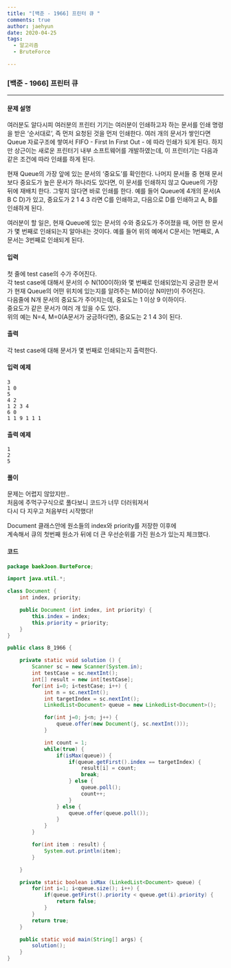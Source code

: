 ```yaml
---
title: "[백준 - 1966] 프린터 큐 "
comments: true
author: jaehyun
date: 2020-04-25
tags:
  - 알고리즘
  - BruteForce

---
```


### [백준 - 1966] 프린터 큐

---

#### 문제 설명
여러분도 알다시피 여러분의 프린터 기기는 여러분이 인쇄하고자 하는 문서를 인쇄 명령을 받은 ‘순서대로’, 즉 먼저 요청된 것을 먼저 인쇄한다. 여러 개의 문서가 쌓인다면 Queue 자료구조에 쌓여서 FIFO - First In First Out - 에 따라 인쇄가 되게 된다. 하지만 상근이는 새로운 프린터기 내부 소프트웨어를 개발하였는데, 이 프린터기는 다음과 같은 조건에 따라 인쇄를 하게 된다.

현재 Queue의 가장 앞에 있는 문서의 ‘중요도’를 확인한다.
나머지 문서들 중 현재 문서보다 중요도가 높은 문서가 하나라도 있다면, 이 문서를 인쇄하지 않고 Queue의 가장 뒤에 재배치 한다. 그렇지 않다면 바로 인쇄를 한다.
예를 들어 Queue에 4개의 문서(A B C D)가 있고, 중요도가 2 1 4 3 라면 C를 인쇄하고, 다음으로 D를 인쇄하고 A, B를 인쇄하게 된다.

여러분이 할 일은, 현재 Queue에 있는 문서의 수와 중요도가 주어졌을 때, 어떤 한 문서가 몇 번째로 인쇄되는지 알아내는 것이다. 예를 들어 위의 예에서 C문서는 1번째로, A문서는 3번째로 인쇄되게 된다.

#### 입력
첫 줄에 test case의 수가 주어진다.  
각 test case에 대해서 문서의 수 N(100이하)와 몇 번째로 인쇄되었는지 궁금한 문서가 현재 Queue의 어떤 위치에 있는지를 알려주는 M(0이상 N미만)이 주어진다.  
다음줄에 N개 문서의 중요도가 주어지는데, 중요도는 1 이상 9 이하이다.  
중요도가 같은 문서가 여러 개 있을 수도 있다.  
위의 예는 N=4, M=0(A문서가 궁금하다면), 중요도는 2 1 4 3이 된다.

#### 출력 
각 test case에 대해 문서가 몇 번째로 인쇄되는지 출력한다.

#### 입력 예제
```
3
1 0
5
4 2
1 2 3 4
6 0
1 1 9 1 1 1
```

#### 출력 예제
```
1
2
5
```

#### 풀이 
문제는 어렵지 않았지만..  
처음에 주먹구구식으로 풀다보니 코드가 너무 더러워져서  
다시 다 지우고 처음부터 시작했다!  

Document 클래스안에 원소들의 index와 priority를 저장한 이후에  
계속해서 큐의 첫번째 원소가 뒤에 더 큰 우선순위를 가진 원소가 있는지 체크했다.  


#### 코드 

``` java
package baekJoon.BurteForce;

import java.util.*;

class Document {
    int index, priority;

    public Document (int index, int priority) {
        this.index = index;
        this.priority = priority;
    }
}

public class B_1966 {

    private static void solution () {
        Scanner sc = new Scanner(System.in);
        int testCase = sc.nextInt();
        int[] result = new int[testCase];
        for(int i=0; i<testCase; i++) {
            int n = sc.nextInt();
            int targetIndex = sc.nextInt();
            LinkedList<Document> queue = new LinkedList<Document>();

            for(int j=0; j<n; j++) {
                queue.offer(new Document(j, sc.nextInt()));
            }

            int count = 1;
            while(true) {
                if(isMax(queue)) {
                    if(queue.getFirst().index == targetIndex) {
                        result[i] = count;
                        break;
                    } else {
                        queue.poll();
                        count++;
                    }
                } else {
                    queue.offer(queue.poll());
                }
            }
        }

        for(int item : result) {
            System.out.println(item);
        }

    }

    private static boolean isMax (LinkedList<Document> queue) {
        for(int i=1; i<queue.size(); i++) {
            if(queue.getFirst().priority < queue.get(i).priority) {
                return false;
            }
        }
        return true;
    }

    public static void main(String[] args) {
        solution();
    }
}
```

